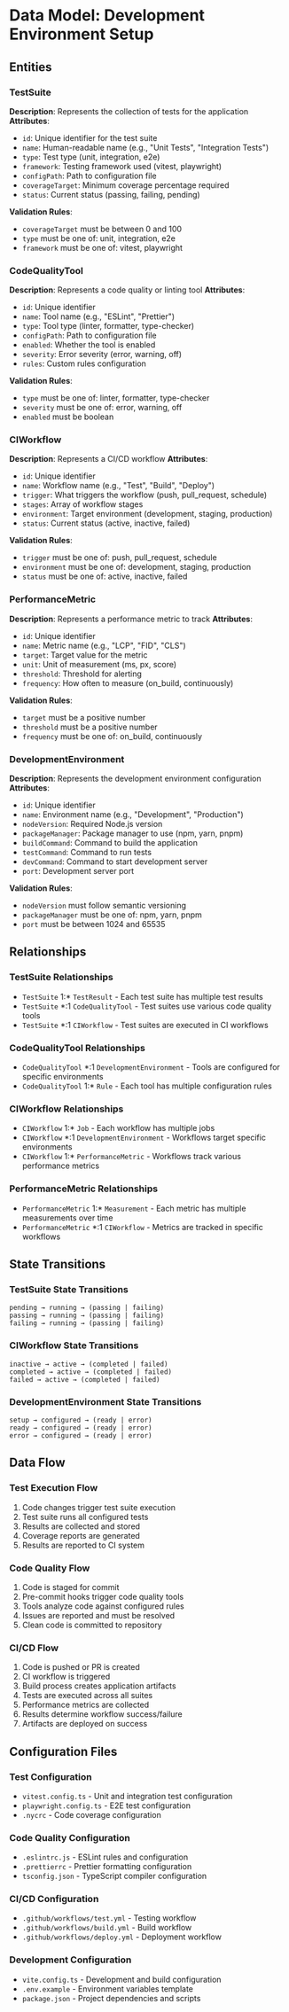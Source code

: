 # Data Model: Development Environment Setup

## Entities

### TestSuite
**Description**: Represents the collection of tests for the application
**Attributes**:
- `id`: Unique identifier for the test suite
- `name`: Human-readable name (e.g., "Unit Tests", "Integration Tests")
- `type`: Test type (unit, integration, e2e)
- `framework`: Testing framework used (vitest, playwright)
- `configPath`: Path to configuration file
- `coverageTarget`: Minimum coverage percentage required
- `status`: Current status (passing, failing, pending)

**Validation Rules**:
- `coverageTarget` must be between 0 and 100
- `type` must be one of: unit, integration, e2e
- `framework` must be one of: vitest, playwright

### CodeQualityTool
**Description**: Represents a code quality or linting tool
**Attributes**:
- `id`: Unique identifier
- `name`: Tool name (e.g., "ESLint", "Prettier")
- `type`: Tool type (linter, formatter, type-checker)
- `configPath`: Path to configuration file
- `enabled`: Whether the tool is enabled
- `severity`: Error severity (error, warning, off)
- `rules`: Custom rules configuration

**Validation Rules**:
- `type` must be one of: linter, formatter, type-checker
- `severity` must be one of: error, warning, off
- `enabled` must be boolean

### CIWorkflow
**Description**: Represents a CI/CD workflow
**Attributes**:
- `id`: Unique identifier
- `name`: Workflow name (e.g., "Test", "Build", "Deploy")
- `trigger`: What triggers the workflow (push, pull_request, schedule)
- `stages`: Array of workflow stages
- `environment`: Target environment (development, staging, production)
- `status`: Current status (active, inactive, failed)

**Validation Rules**:
- `trigger` must be one of: push, pull_request, schedule
- `environment` must be one of: development, staging, production
- `status` must be one of: active, inactive, failed

### PerformanceMetric
**Description**: Represents a performance metric to track
**Attributes**:
- `id`: Unique identifier
- `name`: Metric name (e.g., "LCP", "FID", "CLS")
- `target`: Target value for the metric
- `unit`: Unit of measurement (ms, px, score)
- `threshold`: Threshold for alerting
- `frequency`: How often to measure (on_build, continuously)

**Validation Rules**:
- `target` must be a positive number
- `threshold` must be a positive number
- `frequency` must be one of: on_build, continuously

### DevelopmentEnvironment
**Description**: Represents the development environment configuration
**Attributes**:
- `id`: Unique identifier
- `name`: Environment name (e.g., "Development", "Production")
- `nodeVersion`: Required Node.js version
- `packageManager`: Package manager to use (npm, yarn, pnpm)
- `buildCommand`: Command to build the application
- `testCommand`: Command to run tests
- `devCommand`: Command to start development server
- `port`: Development server port

**Validation Rules**:
- `nodeVersion` must follow semantic versioning
- `packageManager` must be one of: npm, yarn, pnpm
- `port` must be between 1024 and 65535

## Relationships

### TestSuite Relationships
- `TestSuite` 1:* `TestResult` - Each test suite has multiple test results
- `TestSuite` *:1 `CodeQualityTool` - Test suites use various code quality tools
- `TestSuite` *:1 `CIWorkflow` - Test suites are executed in CI workflows

### CodeQualityTool Relationships
- `CodeQualityTool` *:1 `DevelopmentEnvironment` - Tools are configured for specific environments
- `CodeQualityTool` 1:* `Rule` - Each tool has multiple configuration rules

### CIWorkflow Relationships
- `CIWorkflow` 1:* `Job` - Each workflow has multiple jobs
- `CIWorkflow` *:1 `DevelopmentEnvironment` - Workflows target specific environments
- `CIWorkflow` 1:* `PerformanceMetric` - Workflows track various performance metrics

### PerformanceMetric Relationships
- `PerformanceMetric` 1:* `Measurement` - Each metric has multiple measurements over time
- `PerformanceMetric` *:1 `CIWorkflow` - Metrics are tracked in specific workflows

## State Transitions

### TestSuite State Transitions
```
pending → running → (passing | failing)
passing → running → (passing | failing)
failing → running → (passing | failing)
```

### CIWorkflow State Transitions
```
inactive → active → (completed | failed)
completed → active → (completed | failed)
failed → active → (completed | failed)
```

### DevelopmentEnvironment State Transitions
```
setup → configured → (ready | error)
ready → configured → (ready | error)
error → configured → (ready | error)
```

## Data Flow

### Test Execution Flow
1. Code changes trigger test suite execution
2. Test suite runs all configured tests
3. Results are collected and stored
4. Coverage reports are generated
5. Results are reported to CI system

### Code Quality Flow
1. Code is staged for commit
2. Pre-commit hooks trigger code quality tools
3. Tools analyze code against configured rules
4. Issues are reported and must be resolved
5. Clean code is committed to repository

### CI/CD Flow
1. Code is pushed or PR is created
2. CI workflow is triggered
3. Build process creates application artifacts
4. Tests are executed across all suites
5. Performance metrics are collected
6. Results determine workflow success/failure
7. Artifacts are deployed on success

## Configuration Files

### Test Configuration
- `vitest.config.ts` - Unit and integration test configuration
- `playwright.config.ts` - E2E test configuration
- `.nycrc` - Code coverage configuration

### Code Quality Configuration
- `.eslintrc.js` - ESLint rules and configuration
- `.prettierrc` - Prettier formatting configuration
- `tsconfig.json` - TypeScript compiler configuration

### CI/CD Configuration
- `.github/workflows/test.yml` - Testing workflow
- `.github/workflows/build.yml` - Build workflow
- `.github/workflows/deploy.yml` - Deployment workflow

### Development Configuration
- `vite.config.ts` - Development and build configuration
- `.env.example` - Environment variables template
- `package.json` - Project dependencies and scripts